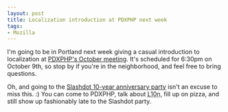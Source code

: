 ```yaml
---
layout: post
title: Localization introduction at PDXPHP next week
tags:
- Mozilla
---
```

<p>I'm going to be in Portland next week giving a casual introduction to
localization at <a href="http://pdxphp.org/meetings/2007/october">PDXPHP's
October meeting</a>.  It's scheduled for 6:30pm on October 9th, so stop by if
you're in the neighborhood, and feel free to bring questions.</p>

<p>Oh, and going to the <a
href="http://slashdot.org/anniversary.pl?view_id=15">Slashdot 10-year
anniversary party</a> isn't an excuse to miss this. :) You can come to PDXPHP,
talk about <abbr title="Localization">L10n</abbr>, fill up on pizza, and still
show up fashionably late to the Slashdot party.</p>
